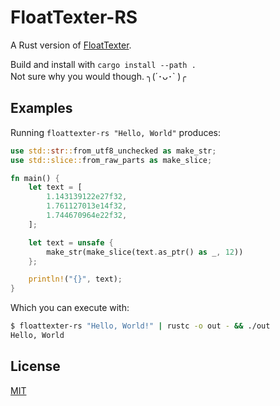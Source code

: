 # FloatTexter-RS

A Rust version of [FloatTexter](https://github.com/LunarLambda/FloatTexter).

Build and install with `cargo install --path .`  
Not sure why you would though. ╮(´･ᴗ･` )╭

## Examples

Running `floattexter-rs "Hello, World"` produces:

```rust
use std::str::from_utf8_unchecked as make_str;
use std::slice::from_raw_parts as make_slice;

fn main() {
    let text = [
        1.143139122e27f32,
        1.761127013e14f32,
        1.744670964e22f32,
    ];

    let text = unsafe {
        make_str(make_slice(text.as_ptr() as _, 12))
    };

    println!("{}", text);
}
```

Which you can execute with:

```sh
$ floattexter-rs "Hello, World!" | rustc -o out - && ./out
Hello, World
```

## License

[MIT](LICENSE)
